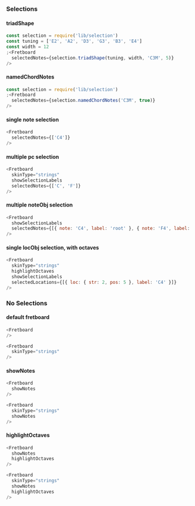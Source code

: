 

### Selections
#### triadShape
```js
const selection = require('lib/selection')
const tuning = ['E2', 'A2', 'D3', 'G3', 'B3', 'E4']
const width = 12
;<Fretboard
  selectedNotes={selection.triadShape(tuning, width, 'C3M', 5)}
/>
```
#### namedChordNotes
```js
const selection = require('lib/selection')
;<Fretboard
  selectedNotes={selection.namedChordNotes('C3M', true)}
/>
```
#### single note selection
```js
<Fretboard
  selectedNotes={['C4']}
/>
```
#### multiple pc selection
```js
<Fretboard
  skinType="strings"
  showSelectionLabels
  selectedNotes={['C', 'F']}
/>
```
#### multiple noteObj selection
```js
<Fretboard
  showSelectionLabels
  selectedNotes={[{ note: 'C4', label: 'root' }, { note: 'F4', label: '4P' }]}
/>
```
#### single locObj selection, with octaves
```js
<Fretboard
  skinType="strings"
  highlightOctaves
  showSelectionLabels
  selectedLocations={[{ loc: { str: 2, pos: 5 }, label: 'C4' }]}
/>
```

### No Selections
#### default fretboard
```js
<Fretboard
/>
```
```js
<Fretboard
  skinType="strings"
/>
```
#### showNotes
```js
<Fretboard
  showNotes
/>
```
```js
<Fretboard
  skinType="strings"
  showNotes
/>
```
#### highlightOctaves
```js
<Fretboard
  showNotes
  highlightOctaves
/>
```
```js
<Fretboard
  skinType="strings"
  showNotes
  highlightOctaves
/>
```

